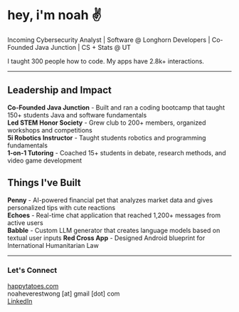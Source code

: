 # hey, i'm noah ✌️ 

Incoming Cybersecurity Analyst | Software @ Longhorn Developers | Co-Founded Java Junction | CS + Stats @ UT

I taught 300 people how to code. My apps have 2.8k+ interactions.

---

## Leadership and Impact

**Co-Founded Java Junction** - Built and ran a coding bootcamp that taught 150+ students Java and software fundamentals  
**Led STEM Honor Society** - Grew club to 200+ members, organized workshops and competitions  
**5i Robotics Instructor** - Taught students robotics and programming fundamentals  
**1-on-1 Tutoring** - Coached 15+ students in debate, research methods, and video game development  

## Things I've Built

**Penny** - AI-powered financial pet that analyzes market data and gives personalized tips with cute reactions  
**Echoes** - Real-time chat application that reached 1,200+ messages from active users  
**Babble** - Custom LLM generator that creates language models based on textual user inputs
**Red Cross App** - Designed Android blueprint for International Humanitarian Law

---

### Let's Connect

[happytatoes.com](https://happytatoes.com)  
noaheverestwong [at] gmail [dot] com  
[LinkedIn](https://www.linkedin.com/in/noah-wong-atx/)  
